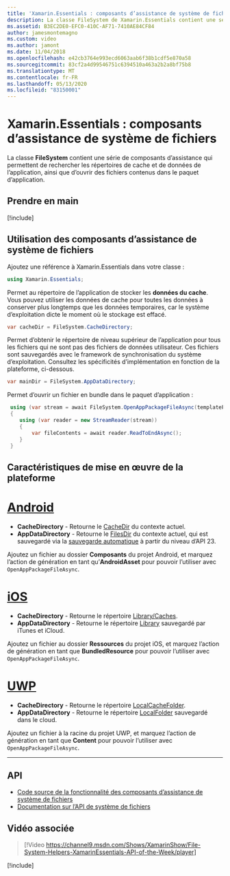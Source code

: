 ```yaml
---
title: 'Xamarin.Essentials : composants d’assistance de système de fichiers'
description: La classe FileSystem de Xamarin.Essentials contient une série de composants d’assistance qui permettent de rechercher les répertoires de cache et de données de l’application, ainsi que d’ouvrir des fichiers contenus dans le paquet d’application.
ms.assetid: B3EC2DE0-EFC0-410C-AF71-7410AE84CF84
author: jamesmontemagno
ms.custom: video
ms.author: jamont
ms.date: 11/04/2018
ms.openlocfilehash: e42cb3764e993ecd6063aab6f38b1cdf5e870a58
ms.sourcegitcommit: 83cf2a4d99546751c6394510a463a2b2a8bf75b8
ms.translationtype: MT
ms.contentlocale: fr-FR
ms.lasthandoff: 05/13/2020
ms.locfileid: "83150001"
---
```

# <a name="xamarinessentials-file-system-helpers"></a>Xamarin.Essentials : composants d’assistance de système de fichiers

La classe **FileSystem** contient une série de composants d’assistance qui permettent de rechercher les répertoires de cache et de données de l’application, ainsi que d’ouvrir des fichiers contenus dans le paquet d’application.

## <a name="get-started"></a>Prendre en main

[!include[](~/essentials/includes/get-started.md)]

## <a name="using-file-system-helpers"></a>Utilisation des composants d’assistance de système de fichiers

Ajoutez une référence à Xamarin.Essentials dans votre classe :

```csharp
using Xamarin.Essentials;
```

Permet au répertoire de l’application de stocker les **données du cache**. Vous pouvez utiliser les données de cache pour toutes les données à conserver plus longtemps que les données temporaires, car le système d’exploitation dicte le moment où le stockage est effacé.

```csharp
var cacheDir = FileSystem.CacheDirectory;
```

Permet d’obtenir le répertoire de niveau supérieur de l’application pour tous les fichiers qui ne sont pas des fichiers de données utilisateur. Ces fichiers sont sauvegardés avec le framework de synchronisation du système d’exploitation. Consultez les spécificités d’implémentation en fonction de la plateforme, ci-dessous.

```csharp
var mainDir = FileSystem.AppDataDirectory;
```

Permet d’ouvrir un fichier en bundle dans le paquet d’application :

```csharp
 using (var stream = await FileSystem.OpenAppPackageFileAsync(templateFileName))
 {
    using (var reader = new StreamReader(stream))
    {
        var fileContents = await reader.ReadToEndAsync();
    }
 }
```

## <a name="platform-implementation-specifics"></a>Caractéristiques de mise en œuvre de la plateforme

# <a name="android"></a>[Android](#tab/android)

- **CacheDirectory** - Retourne le [CacheDir](https://developer.android.com/reference/android/content/Context.html#getCacheDir) du contexte actuel.
- **AppDataDirectory** - Retourne le [FilesDir](https://developer.android.com/reference/android/content/Context.html#getFilesDir) du contexte actuel, qui est sauvegardé via la [sauvegarde automatique](https://developer.android.com/guide/topics/data/autobackup.html) à partir du niveau d’API 23.

Ajoutez un fichier au dossier **Composants** du projet Android, et marquez l’action de génération en tant qu’**AndroidAsset** pour pouvoir l’utiliser avec `OpenAppPackageFileAsync`.

# <a name="ios"></a>[iOS](#tab/ios)

- **CacheDirectory** - Retourne le répertoire [Library/Caches](https://developer.apple.com/library/content/documentation/FileManagement/Conceptual/FileSystemProgrammingGuide/FileSystemOverview/FileSystemOverview.html).
- **AppDataDirectory** - Retourne le répertoire [Library](https://developer.apple.com/library/content/documentation/FileManagement/Conceptual/FileSystemProgrammingGuide/FileSystemOverview/FileSystemOverview.html) sauvegardé par iTunes et iCloud.

Ajoutez un fichier au dossier **Ressources** du projet iOS, et marquez l’action de génération en tant que **BundledResource** pour pouvoir l’utiliser avec `OpenAppPackageFileAsync`.

# <a name="uwp"></a>[UWP](#tab/uwp)

- **CacheDirectory** - Retourne le répertoire [LocalCacheFolder](https://docs.microsoft.com/uwp/api/windows.storage.applicationdata.localcachefolder#Windows_Storage_ApplicationData_LocalCacheFolder).
- **AppDataDirectory** - Retourne le répertoire [LocalFolder](https://docs.microsoft.com/uwp/api/windows.storage.applicationdata.localfolder#Windows_Storage_ApplicationData_LocalFolder) sauvegardé dans le cloud.

Ajoutez un fichier à la racine du projet UWP, et marquez l’action de génération en tant que **Content** pour pouvoir l’utiliser avec `OpenAppPackageFileAsync`.

--------------

## <a name="api"></a>API

- [Code source de la fonctionnalité des composants d’assistance de système de fichiers](https://github.com/xamarin/Essentials/tree/master/Xamarin.Essentials/FileSystem)
- [Documentation sur l’API de système de fichiers](xref:Xamarin.Essentials.FileSystem)

## <a name="related-video"></a>Vidéo associée

> [!Video https://channel9.msdn.com/Shows/XamarinShow/File-System-Helpers-XamarinEssentials-API-of-the-Week/player]

[!include[](~/essentials/includes/xamarin-show-essentials.md)]
